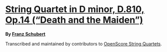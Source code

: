 # [String Quartet in D minor, D.810, Op.14 (“Death and the Maiden”)][set]

__By [Franz Schubert][composer]__

[set]: https://musescore.com/openscore-string-quartets/sets/5108909
[composer]: https://musescore.com/openscore-string-quartets/sets?order=title&text=Schubert,+Franz

Transcribed and maintained by contributors to [OpenScore String Quartets].

[OpenScore String Quartets]: https://musescore.com/openscore-string-quartets
